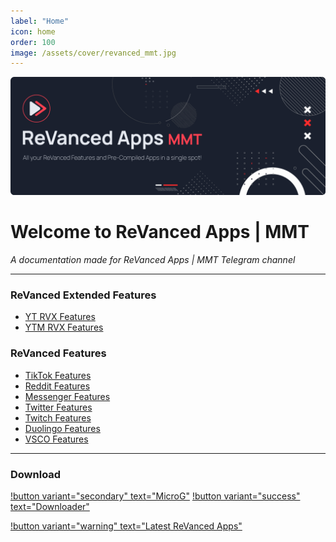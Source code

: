 ```yaml
---
label: "Home"
icon: home
order: 100
image: /assets/cover/revanced_mmt.jpg
---
```

![](/assets/cover/home-cover.png)

# Welcome to ReVanced Apps | MMT

<i>A documentation made for ReVanced Apps | MMT Telegram channel</i>

---

### ReVanced Extended Features
- [YT RVX Features](RVX-Features/YT-RVX-features/YT-RVX-Features.md)
- [YTM RVX Features](RVX-Features/YTM-RVX-features/YTM-RVX-Features.md)

### ReVanced Features
- [TikTok Features](RV-Features/tiktok.md)
- [Reddit Features](RV-Features/reddit.md)
- [Messenger Features](RV-Features/messenger.md)
- [Twitter Features](RV-Features/twitter.md)
- [Twitch Features](RV-Features/twitch.md)
- [Duolingo Features](RV-Features/duolingo.md)
- [VSCO Features](RV-Features/vsco.md)

---

### Download

[!button variant="secondary" text="MicroG"](Download/microg.md) [!button variant="success" text="Downloader"](Download/External-Downloader.md)

[!button variant="warning" text="Latest ReVanced Apps"](Download/download.md)
